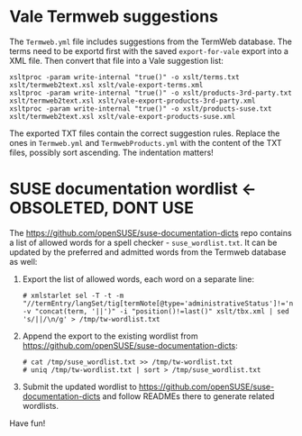 # Vale Termweb suggestions

The `Termweb.yml` file includes suggestions from the TermWeb database. The terms
need to be exportd first with the saved `export-for-vale` export into a XML file.
Then convert that file into a Vale suggestion list:
```
xsltproc -param write-internal "true()" -o xslt/terms.txt xslt/termweb2text.xsl xslt/vale-export-terms.xml
xsltproc -param write-internal "true()" -o xslt/products-3rd-party.txt xslt/termweb2text.xsl xslt/vale-export-products-3rd-party.xml
xsltproc -param write-internal "true()" -o xslt/products-suse.txt xslt/termweb2text.xsl xslt/vale-export-products-suse.xml
```
The exported TXT files contain the correct suggestion rules. Replace the ones
in `Termweb.yml` and `TermwebProducts.yml` with the content of the TXT files,
possibly sort ascending. The indentation matters!

# SUSE documentation wordlist <- OBSOLETED, DONT USE

The https://github.com/openSUSE/suse-documentation-dicts repo contains a list of
allowed words for a spell checker - `suse_wordlist.txt`. It can be updated by
the preferred and admitted words from the Termweb database as well:

1. Export the list of allowed words, each word on a separate line:
    ```
    # xmlstarlet sel -T -t -m "//termEntry/langSet/tig[termNote[@type='administrativeStatus']!='notRecommended']" -v "concat(term, '||')" -i "position()!=last()" xslt/tbx.xml | sed 's/||/\n/g' > /tmp/tw-wordlist.txt
    ```
2. Append the export to the existing wordlist from https://github.com/openSUSE/suse-documentation-dicts:
    ```
    # cat /tmp/suse_wordlist.txt >> /tmp/tw-wordlist.txt
    # uniq /tmp/tw-wordlist.txt | sort > /tmp/suse_wordlist.txt
    ```
3. Submit the updated wordlist to
   https://github.com/openSUSE/suse-documentation-dicts and follow READMEs there
   to generate related wordlists.

Have fun!
